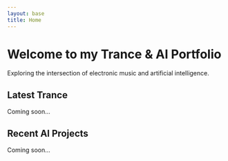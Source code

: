```yaml
---
layout: base
title: Home
---
```


# Welcome to my Trance & AI Portfolio

Exploring the intersection of electronic music and artificial intelligence.

## Latest Trance

Coming soon...

## Recent AI Projects

Coming soon...
